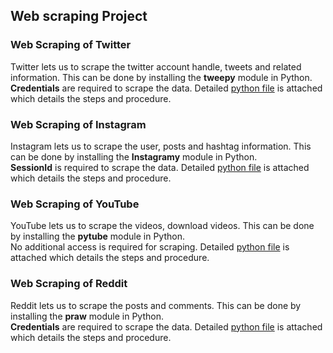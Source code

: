 ## Web scraping Project

### Web Scraping of Twitter

Twitter lets us to scrape the twitter account handle, tweets and related information. This can be done by installing the **tweepy** module in Python. 
**Credentials** are required to scrape the data.
Detailed [python file](https://github.com/HarshineeRoopakula/Web-Scraping-Project/blob/main/Twitter%20Scraping/Twitter_webscraping.ipynb) is attached which details the steps and procedure. 


### Web Scraping of Instagram

Instagram lets us to scrape the user, posts and hashtag information. This can be done by installing the **Instagramy** module in Python.</br> 
**SessionId** is required to scrape the data.
Detailed [python file](https://github.com/HarshineeRoopakula/Web-Scraping-Project/blob/main/Instagram%20Scraping/Instagram_Webscraping.ipynb) is attached which details the steps and procedure. 

### Web Scraping of YouTube

YouTube lets us to scrape the videos, download videos. This can be done by installing the **pytube** module in Python.</br> 
No additional access is required for scraping.
Detailed [python file](https://github.com/HarshineeRoopakula/Web-Scraping-Project/tree/main/YouTube%20Scraping) is attached which details the steps and procedure. 

### Web Scraping of Reddit

Reddit lets us to scrape the posts and comments.  This can be done by installing the **praw** module in Python.</br> 
**Credentials** are required to scrape the data.
Detailed [python file](https://github.com/HarshineeRoopakula/Web-Scraping-Project/tree/main/Reddit%20Scraping) is attached which details the steps and procedure. 
